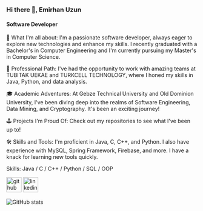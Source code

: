 ### Hi there 👋, Emirhan Uzun
#### Software Developer
🌱 What I'm all about: I'm a passionate software developer, always eager to explore new technologies and enhance my skills. I recently graduated with a Bachelor's in Computer Engineering and I'm currently pursuing my Master's in Computer Science.

💼 Professional Path: I've had the opportunity to work with amazing teams at TUBITAK UEKAE and TURKCELL TECHNOLOGY, where I honed my skills in Java, Python, and data analysis.

🎓 Academic Adventures: At Gebze Technical University and Old Dominion University, I've been diving deep into the realms of Software Engineering, Data Mining, and Cryptography. It's been an exciting journey!

🕹️ Projects I'm Proud Of: Check out my repositories to see what I've been up to!

🛠️ Skills and Tools: I'm proficient in Java, C, C++, and Python. I also have experience with MySQL, Spring Framework, Firebase, and more. I have a knack for learning new tools quickly.

Skills: Java / C / C++ / Python / SQL / OOP 


[<img src='https://cdn.jsdelivr.net/npm/simple-icons@3.0.1/icons/github.svg' alt='github' height='40'>](https://github.com/emiruzun0)  [<img src='https://cdn.jsdelivr.net/npm/simple-icons@3.0.1/icons/linkedin.svg' alt='linkedin' height='40'>](https://www.linkedin.com/in/emirhan-uzun/)  

![GitHub stats](https://github-readme-stats.vercel.app/api?username=emiruzun0&show_icons=true)  

